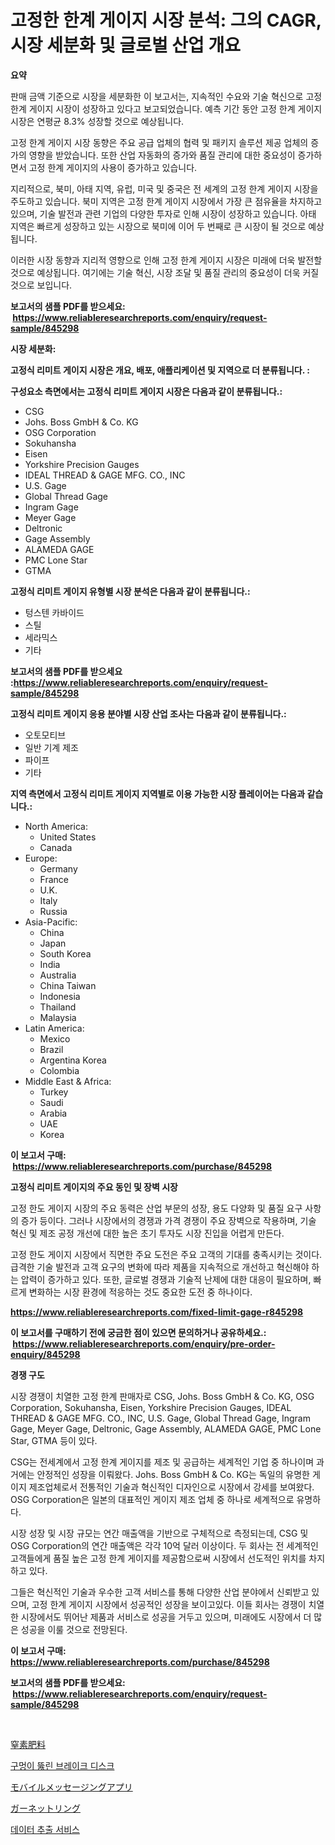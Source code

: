 <p><h1>고정한 한계 게이지 시장 분석: 그의 CAGR, 시장 세분화 및 글로벌 산업 개요</h1></p><p><strong>요약</strong></p>
<p><p>판매 금액 기준으로 시장을 세분화한 이 보고서는, 지속적인 수요와 기술 혁신으로 고정 한계 게이지 시장이 성장하고 있다고 보고되었습니다. 예측 기간 동안 고정 한계 게이지 시장은 연평균 8.3% 성장할 것으로 예상됩니다.</p><p>고정 한계 게이지 시장 동향은 주요 공급 업체의 협력 및 패키지 솔루션 제공 업체의 증가의 영향을 받았습니다. 또한 산업 자동화의 증가와 품질 관리에 대한 중요성이 증가하면서 고정 한계 게이지의 사용이 증가하고 있습니다.</p><p>지리적으로, 북미, 아태 지역, 유럽, 미국 및 중국은 전 세계의 고정 한계 게이지 시장을 주도하고 있습니다. 북미 지역은 고정 한계 게이지 시장에서 가장 큰 점유율을 차지하고 있으며, 기술 발전과 관련 기업의 다양한 투자로 인해 시장이 성장하고 있습니다. 아태 지역은 빠르게 성장하고 있는 시장으로 북미에 이어 두 번째로 큰 시장이 될 것으로 예상됩니다.</p><p>이러한 시장 동향과 지리적 영향으로 인해 고정 한계 게이지 시장은 미래에 더욱 발전할 것으로 예상됩니다. 여기에는 기술 혁신, 시장 조달 및 품질 관리의 중요성이 더욱 커질 것으로 보입니다.</p></p>
<p><strong>보고서의 샘플 PDF를 받으세요: &nbsp;<a href="https://www.reliableresearchreports.com/enquiry/request-sample/845298">https://www.reliableresearchreports.com/enquiry/request-sample/845298</a></strong></p>
<p><strong>시장 세분화:</strong></p>
<p><strong> 고정식 리미트 게이지 시장은 개요, 배포, 애플리케이션 및 지역으로 더 분류됩니다. :</strong></p>
<p><strong>구성요소 측면에서는 고정식 리미트 게이지 시장은 다음과 같이 분류됩니다.:</strong></p>
<p><ul><li>CSG</li><li>Johs. Boss GmbH & Co. KG</li><li>OSG Corporation</li><li>Sokuhansha</li><li>Eisen</li><li>Yorkshire Precision Gauges</li><li>IDEAL THREAD & GAGE MFG. CO., INC</li><li>U.S. Gage</li><li>Global Thread Gage</li><li>Ingram Gage</li><li>Meyer Gage</li><li>Deltronic</li><li>Gage Assembly</li><li>ALAMEDA GAGE</li><li>PMC Lone Star</li><li>GTMA</li></ul></p>
<p><strong> 고정식 리미트 게이지 유형별 시장 분석은 다음과 같이 분류됩니다.:</strong></p>
<p><ul><li>텅스텐 카바이드</li><li>스틸</li><li>세라믹스</li><li>기타</li></ul></p>
<p><strong>보고서의 샘플 PDF를 받으세요 :<a href="https://www.reliableresearchreports.com/enquiry/request-sample/845298">https://www.reliableresearchreports.com/enquiry/request-sample/845298</a></strong></p>
<p><strong> 고정식 리미트 게이지 응용 분야별 시장 산업 조사는 다음과 같이 분류됩니다.:</strong></p>
<p><ul><li>오토모티브</li><li>일반 기계 제조</li><li>파이프</li><li>기타</li></ul></p>
<p><strong>지역 측면에서 고정식 리미트 게이지 지역별로 이용 가능한 시장 플레이어는 다음과 같습니다.:</strong></p>
<p><ul>
    <li>
        North America:
        <ul>
            <li>United States</li>
            <li>Canada</li>
        </ul>
    </li>
    <li>
        Europe:
        <ul>
            <li>Germany</li>
            <li>France</li>
            <li>U.K.</li>
            <li>Italy</li>
            <li>Russia</li>
        </ul>
    </li>
    <li>
        Asia-Pacific:
        <ul>
            <li>China</li>
            <li>Japan</li>
            <li>South Korea</li>
            <li>India</li>
            <li>Australia</li>
            <li>China Taiwan</li>
            <li>Indonesia</li>
            <li>Thailand</li>
            <li>Malaysia</li>
        </ul>
    </li>
    <li>
        Latin America:
        <ul>
            <li>Mexico</li>
            <li>Brazil</li>
            <li>Argentina Korea</li>
            <li>Colombia</li>
        </ul>
    </li>
    <li>
        Middle East & Africa:
        <ul>
            <li>Turkey</li>
            <li>Saudi</li>
            <li>Arabia</li>
            <li>UAE</li>
            <li>Korea</li>
        </ul>
    </li>
    </ul></p>
<p><strong>이 보고서 구매: &nbsp;<a href="https://www.reliableresearchreports.com/purchase/845298">https://www.reliableresearchreports.com/purchase/845298</a></strong></p>
<p><strong>고정식 리미트 게이지의 주요 동인 및 장벽 시장</strong></p>
<p><p>고정 한도 게이지 시장의 주요 동력은 산업 부문의 성장, 용도 다양화 및 품질 요구 사항의 증가 등이다. 그러나 시장에서의 경쟁과 가격 경쟁이 주요 장벽으로 작용하며, 기술 혁신 및 제조 공정 개선에 대한 높은 초기 투자도 시장 진입을 어렵게 만든다.</p><p>고정 한도 게이지 시장에서 직면한 주요 도전은 주요 고객의 기대를 충족시키는 것이다. 급격한 기술 발전과 고객 요구의 변화에 따라 제품을 지속적으로 개선하고 혁신해야 하는 압력이 증가하고 있다. 또한, 글로벌 경쟁과 기술적 난제에 대한 대응이 필요하며, 빠르게 변화하는 시장 환경에 적응하는 것도 중요한 도전 중 하나이다.</p></p>
<p><strong><a href="https://www.reliableresearchreports.com/fixed-limit-gage-r845298">https://www.reliableresearchreports.com/fixed-limit-gage-r845298</a></strong></p>
<p><strong>이 보고서를 구매하기 전에 궁금한 점이 있으면 문의하거나 공유하세요.: &nbsp;<a href="https://www.reliableresearchreports.com/enquiry/pre-order-enquiry/845298">https://www.reliableresearchreports.com/enquiry/pre-order-enquiry/845298</a></strong></p>
<p><strong>경쟁 구도</strong></p>
<p><p>시장 경쟁이 치열한 고정 한계 판매자로 CSG, Johs. Boss GmbH & Co. KG, OSG Corporation, Sokuhansha, Eisen, Yorkshire Precision Gauges, IDEAL THREAD & GAGE MFG. CO., INC, U.S. Gage, Global Thread Gage, Ingram Gage, Meyer Gage, Deltronic, Gage Assembly, ALAMEDA GAGE, PMC Lone Star, GTMA 등이 있다. </p><p>CSG는 전세계에서 고정 한계 게이지를 제조 및 공급하는 세계적인 기업 중 하나이며 과거에는 안정적인 성장을 이뤄왔다. Johs. Boss GmbH & Co. KG는 독일의 유명한 게이지 제조업체로서 전통적인 기술과 혁신적인 디자인으로 시장에서 강세를 보여왔다. OSG Corporation은 일본의 대표적인 게이지 제조 업체 중 하나로 세계적으로 유명하다.</p><p>시장 성장 및 시장 규모는 연간 매출액을 기반으로 구체적으로 측정되는데, CSG 및 OSG Corporation의 연간 매출액은 각각 10억 달러 이상이다. 두 회사는 전 세계적인 고객들에게 품질 높은 고정 한계 게이지를 제공함으로써 시장에서 선도적인 위치를 차지하고 있다. </p><p>그들은 혁신적인 기술과 우수한 고객 서비스를 통해 다양한 산업 분야에서 신뢰받고 있으며, 고정 한계 게이지 시장에서 성공적인 성장을 보이고있다. 이들 회사는 경쟁이 치열한 시장에서도 뛰어난 제품과 서비스로 성공을 거두고 있으며, 미래에도 시장에서 더 많은 성공을 이룰 것으로 전망된다.</p></p>
<p><strong>이 보고서 구매: &nbsp; <a href="https://www.reliableresearchreports.com/purchase/845298">https://www.reliableresearchreports.com/purchase/845298</a></strong></p>
<p><strong>보고서의 샘플 PDF를 받으세요: &nbsp;<a href="https://www.reliableresearchreports.com/enquiry/request-sample/845298">https://www.reliableresearchreports.com/enquiry/request-sample/845298</a></strong><strong></strong></p>
<p>&nbsp;</p>
<p><p><a href="https://medium.com/@jerrycurtis23/%E7%AA%92%E7%B4%A0%E8%82%A5%E6%96%99%E5%B8%82%E5%A0%B4%E3%81%AE%E5%88%86%E6%9E%90%E3%81%A82024%E5%B9%B4%E3%81%8B%E3%82%892031%E5%B9%B4%E3%81%BE%E3%81%A7%E3%81%AE%E4%BA%88%E6%B8%AC%E8%A6%8F%E6%A8%A1-5f56dd1f7fa0">窒素肥料</a></p><p><a href="https://medium.com/@gradyporer56562023/%ED%8D%BC%ED%8F%AC%EB%A0%88%EC%9D%B4%ED%8B%B0%EB%93%9C-%EB%B8%8C%EB%A0%88%EC%9D%B4%ED%81%AC-%EB%94%94%EC%8A%A4%ED%81%AC-%EC%8B%9C%EC%9E%A5-%EB%8F%99%ED%96%A5-%EB%B0%8F-%EC%8B%9C%EC%9E%A5-%EB%B6%84%EC%84%9D%EC%9D%80-2024-2031%EB%85%84%EA%B9%8C%EC%A7%80-%EC%98%88%EC%B8%A1%EB%90%A9%EB%8B%88%EB%8B%A4-91c5a7d9b303">구멍이 뚫린 브레이크 디스크</a></p><p><a href="https://medium.com/@josuehezog2023/%E3%83%A2%E3%83%90%E3%82%A4%E3%83%AB%E3%83%A1%E3%83%83%E3%82%BB%E3%83%BC%E3%82%B8%E3%83%B3%E3%82%B0%E3%82%A2%E3%83%97%E3%83%AA%E5%B8%82%E5%A0%B4%E3%81%AF2031%E5%B9%B4%E3%81%BE%E3%81%A7%E3%81%AE%E5%B8%82%E5%A0%B4%E3%82%B7%E3%82%A7%E3%82%A2-%E3%82%B5%E3%82%A4%E3%82%BA-%E4%BA%88%E6%B8%AC%E3%81%AB%E7%84%A6%E7%82%B9%E3%82%92%E5%BD%93%E3%81%A6%E3%81%A6%E3%81%84%E3%81%BE%E3%81%99-06936862b3e9">モバイルメッセージングアプリ</a></p><p><a href="https://github.com/mreklxf44233/Market-Research-Report-List-1/blob/main/334289320597.md">ガーネットリング</a></p><p><a href="https://medium.com/@christianlarkinus/%EB%8D%B0%EC%9D%B4%ED%84%B0-%EC%B6%94%EC%B6%9C-%EC%84%9C%EB%B9%84%EC%8A%A4-%EC%8B%9C%EC%9E%A5-%EB%B6%84%EC%84%9D-%EB%B0%8F-2024%EB%85%84%EB%B6%80%ED%84%B0-2031%EB%85%84%EA%B9%8C%EC%A7%80%EC%9D%98-%ED%81%AC%EA%B8%B0-%EC%98%88%EC%B8%A1-9b7bfe7110fe">데이터 추출 서비스</a></p></p>